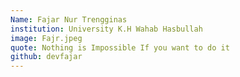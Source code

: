 ```yaml
---
Name: Fajar Nur Trengginas
institution: University K.H Wahab Hasbullah
image: Fajr.jpeg 
quote: Nothing is Impossible If you want to do it
github: devfajar
---
```

